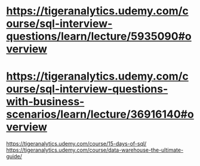 # https://tigeranalytics.udemy.com/course/sql-interview-questions/learn/lecture/5935090#overview
# https://tigeranalytics.udemy.com/course/sql-interview-questions-with-business-scenarios/learn/lecture/36916140#overview


https://tigeranalytics.udemy.com/course/15-days-of-sql/
https://tigeranalytics.udemy.com/course/data-warehouse-the-ultimate-guide/